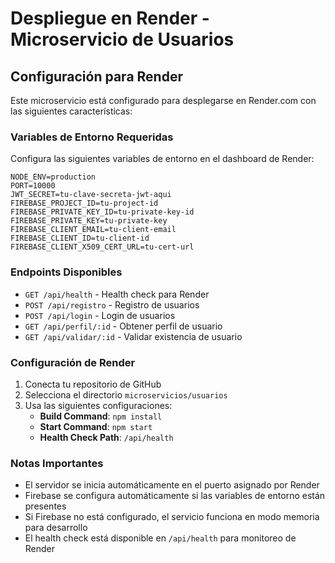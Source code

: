 # Despliegue en Render - Microservicio de Usuarios

## Configuración para Render

Este microservicio está configurado para desplegarse en Render.com con las siguientes características:

### Variables de Entorno Requeridas

Configura las siguientes variables de entorno en el dashboard de Render:

```
NODE_ENV=production
PORT=10000
JWT_SECRET=tu-clave-secreta-jwt-aqui
FIREBASE_PROJECT_ID=tu-project-id
FIREBASE_PRIVATE_KEY_ID=tu-private-key-id
FIREBASE_PRIVATE_KEY=tu-private-key
FIREBASE_CLIENT_EMAIL=tu-client-email
FIREBASE_CLIENT_ID=tu-client-id
FIREBASE_CLIENT_X509_CERT_URL=tu-cert-url
```

### Endpoints Disponibles

- `GET /api/health` - Health check para Render
- `POST /api/registro` - Registro de usuarios
- `POST /api/login` - Login de usuarios
- `GET /api/perfil/:id` - Obtener perfil de usuario
- `GET /api/validar/:id` - Validar existencia de usuario

### Configuración de Render

1. Conecta tu repositorio de GitHub
2. Selecciona el directorio `microservicios/usuarios`
3. Usa las siguientes configuraciones:
   - **Build Command**: `npm install`
   - **Start Command**: `npm start`
   - **Health Check Path**: `/api/health`

### Notas Importantes

- El servidor se inicia automáticamente en el puerto asignado por Render
- Firebase se configura automáticamente si las variables de entorno están presentes
- Si Firebase no está configurado, el servicio funciona en modo memoria para desarrollo
- El health check está disponible en `/api/health` para monitoreo de Render
